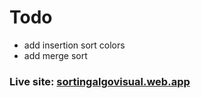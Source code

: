 # Todo

-   add insertion sort colors
-   add merge sort

### Live site: [sortingalgovisual.web.app](https://sortingalgovisual.web.app)
